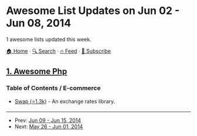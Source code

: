 # Awesome List Updates on Jun 02 - Jun 08, 2014

1 awesome lists updated this week.

[🏠 Home](/README.md) · [🔍 Search](https://www.trackawesomelist.com/search/) · [🔥 Feed](https://www.trackawesomelist.com/week/rss.xml) · [📮 Subscribe](https://trackawesomelist.us17.list-manage.com/subscribe?u=d2f0117aa829c83a63ec63c2f&id=36a103854c)



## [1. Awesome Php](/content/ziadoz/awesome-php/week/README.md)

### Table of Contents / E-commerce

*   [Swap (⭐1.3k)](https://github.com/florianv/swap) - An exchange rates library.

---

- Prev: [Jun 09 - Jun 15, 2014](/content/2014/23/README.md)
- Next: [May 26 - Jun 01, 2014](/content/2014/21/README.md)